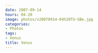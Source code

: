 ```yaml
---
date: 2007-09-14
hours: 04-20
image: photos/v20070914-04h20TU-GBe.jpg
categories: 
- Photos 
tags: 
- Venus 
title: Venus
---
```

